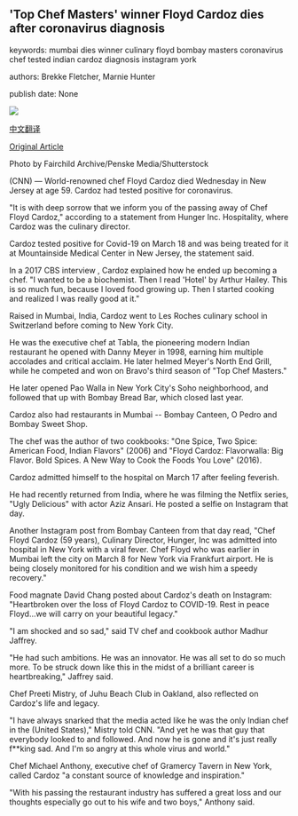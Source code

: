 ## 'Top Chef Masters' winner Floyd Cardoz dies after coronavirus diagnosis

keywords: mumbai dies winner culinary floyd bombay masters coronavirus chef tested indian cardoz diagnosis instagram york

authors: Brekke Fletcher, Marnie Hunter

publish date: None

![](https://cdn.cnn.com/cnnnext/dam/assets/200325110835-01-floyd-cardoz-file-super-tease.jpg)

[中文翻译](%27Top%20Chef%20Masters%27%20winner%20Floyd%20Cardoz%20dies%20after%20coronavirus%20diagnosis_zh.md)

[Original Article](https://edition.cnn.com/travel/article/floyd-cardoz-chef-obit-coronavirus/index.html)

Photo by Fairchild Archive/Penske Media/Shutterstock

(CNN) — World-renowned chef Floyd Cardoz died Wednesday in New Jersey at age 59. Cardoz had tested positive for coronavirus.

"It is with deep sorrow that we inform you of the passing away of Chef Floyd Cardoz," according to a statement from Hunger Inc. Hospitality, where Cardoz was the culinary director.

Cardoz tested positive for Covid-19 on March 18 and was being treated for it at Mountainside Medical Center in New Jersey, the statement said.

In a 2017 CBS interview , Cardoz explained how he ended up becoming a chef. "I wanted to be a biochemist. Then I read 'Hotel' by Arthur Hailey. This is so much fun, because I loved food growing up. Then I started cooking and realized I was really good at it."

Raised in Mumbai, India, Cardoz went to Les Roches culinary school in Switzerland before coming to New York City.

He was the executive chef at Tabla, the pioneering modern Indian restaurant he opened with Danny Meyer in 1998, earning him multiple accolades and critical acclaim. He later helmed Meyer's North End Grill, while he competed and won on Bravo's third season of "Top Chef Masters."

He later opened Pao Walla in New York City's Soho neighborhood, and followed that up with Bombay Bread Bar, which closed last year.

Cardoz also had restaurants in Mumbai -- Bombay Canteen, O Pedro and Bombay Sweet Shop.

The chef was the author of two cookbooks: "One Spice, Two Spice: American Food, Indian Flavors" (2006) and "Floyd Cardoz: Flavorwalla: Big Flavor. Bold Spices. A New Way to Cook the Foods You Love" (2016).

Cardoz admitted himself to the hospital on March 17 after feeling feverish.

He had recently returned from India, where he was filming the Netflix series, "Ugly Delicious" with actor Aziz Ansari. He posted a selfie on Instagram that day.

Another Instagram post from Bombay Canteen from that day read, "Chef Floyd Cardoz (59 years), Culinary Director, Hunger, Inc was admitted into hospital in New York with a viral fever. Chef Floyd who was earlier in Mumbai left the city on March 8 for New York via Frankfurt airport. He is being closely monitored for his condition and we wish him a speedy recovery."

Food magnate David Chang posted about Cardoz's death on Instagram: "Heartbroken over the loss of Floyd Cardoz to COVID-19. Rest in peace Floyd...we will carry on your beautiful legacy."

"I am shocked and so sad," said TV chef and cookbook author Madhur Jaffrey.

"He had such ambitions. He was an innovator. He was all set to do so much more. To be struck down like this in the midst of a brilliant career is heartbreaking," Jaffrey said.

Chef Preeti Mistry, of Juhu Beach Club in Oakland, also reflected on Cardoz's life and legacy.

"I have always snarked that the media acted like he was the only Indian chef in the (United States)," Mistry told CNN. "And yet he was that guy that everybody looked to and followed. And now he is gone and it's just really f**king sad. And I'm so angry at this whole virus and world."

Chef Michael Anthony, executive chef of Gramercy Tavern in New York, called Cardoz "a constant source of knowledge and inspiration."

"With his passing the restaurant industry has suffered a great loss and our thoughts especially go out to his wife and two boys," Anthony said.